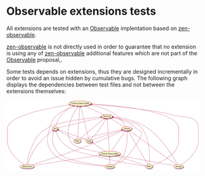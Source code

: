 # Observable extensions tests

All extensions are tested with an [Observable] implentation based on [zen-observable].

[zen-observable] is not directly used in order to guarantee that no extension is using any of [zen-observable] additional features which are not part of the [Observable] proposal,.

Some tests depends on extensions, thus they are designed incrementally in order to avoid an issue hidden by cumulative bugs.
The following graph displays the dependencies between test files and not between the extensions themselves:

![test dependencies](./dependencies.png)

[Observable]: https://github.com/tc39/proposal-observable
[zen-observable]: https://github.com/zenparsing/zen-observable
